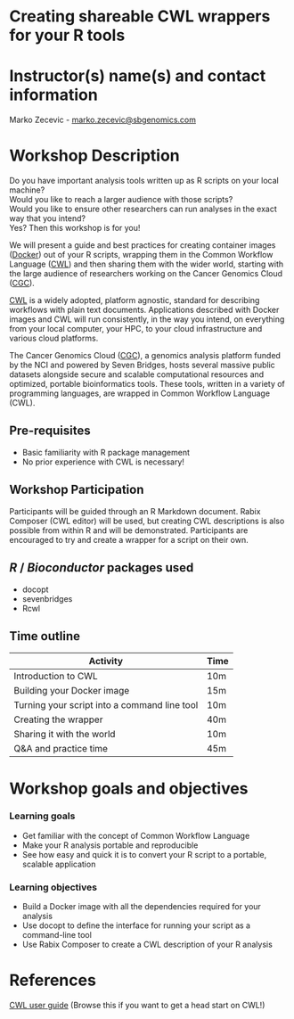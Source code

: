 # Creating shareable CWL wrappers for your R tools

# Instructor(s) name(s) and contact information

Marko Zecevic - [marko.zecevic@sbgenomics.com](mailto:marko.zecevic@sbgenomics.com)

# Workshop Description

Do you have important analysis tools written up as R scripts on your local machine?  
Would you like to reach a larger audience with those scripts?  
Would you like to ensure other researchers can run analyses in the exact way that you intend?  
Yes? Then this workshop is for you!

We will present a guide and best practices for creating container images ([Docker]) out of your R scripts, 
wrapping them in the Common Workflow Language ([CWL]) and then sharing them with the wider world,
starting with the large audience of researchers working on the Cancer Genomics Cloud ([CGC]).

[CWL] is a widely adopted, platform agnostic, standard for describing workflows with plain text documents.
Applications described with Docker images and CWL will run consistently, in the way you intend, on 
everything from your local computer, your HPC, to your cloud infrastructure and various cloud platforms.

The Cancer Genomics Cloud ([CGC]), a genomics analysis platform funded by the NCI and powered by Seven Bridges, hosts several massive public datasets alongside secure and scalable computational resources 
and optimized, portable bioinformatics tools. These tools, written in a variety of programming languages, 
are wrapped in Common Workflow Language (CWL).

[CWL]: https://www.commonwl.org/
[CGC]: https://cgc.sbgenomics.com
[Docker]: https://www.docker.com/resources/what-container

## Pre-requisites

* Basic familiarity with R package management
* No prior experience with CWL is necessary!

## Workshop Participation

Participants will be guided through an R Markdown document. Rabix Composer (CWL editor) will be used, but creating CWL descriptions is also possible from within R and will be demonstrated. Participants are encouraged to try and create a wrapper for a script on their own.

## _R_ / _Bioconductor_ packages used

- docopt
- sevenbridges
- Rcwl

## Time outline

| Activity                                     | Time |
|----------------------------------------------|------|
| Introduction to CWL                          | 10m  |
| Building your Docker image                   | 15m  |
| Turning your script into a command line tool | 10m  |
| Creating the wrapper                         | 40m  |
| Sharing it with the world                    | 10m  |
| Q&A and practice time                        | 45m  |

# Workshop goals and objectives

### Learning goals

* Get familiar with the concept of Common Workflow Language
* Make your R analysis portable and reproducible
* See how easy and quick it is to convert your R script to a portable, scalable application

### Learning objectives

* Build a Docker image with all the dependencies required for your analysis
* Use docopt to define the interface for running your script as a command-line tool
* Use Rabix Composer to create a CWL description of your R analysis

# References

[CWL user guide](https://www.commonwl.org/user_guide/index.html) (Browse this if you want to get a head start on CWL!)

